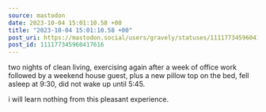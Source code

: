 ```yaml
---
source: mastodon
date: 2023-10-04 15:01:10.58 +00
title: "2023-10-04 15:01:10.58 +00"
post_uri: https://mastodon.social/users/gravely/statuses/111177345960417616
post_id: 111177345960417616
---
```

two nights of clean living, exercising again after a week of office work followed by a weekend house guest, plus a new pillow top on the bed, fell asleep at 9:30, did not wake up until 5:45.

i will learn nothing from this pleasant experience.


